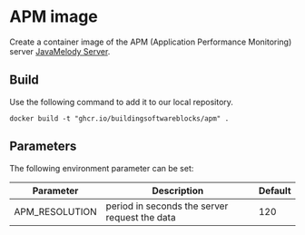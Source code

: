 # APM image

Create a container image of the APM (Application Performance Monitoring)
server [JavaMelody Server](https://github.com/javamelody/javamelody/wiki/UserGuideAdvanced).

## Build

Use the following command to add it to our local repository.

``docker build -t "ghcr.io/buildingsoftwareblocks/apm" .``

## Parameters

The following environment parameter can be set:

| Parameter      | Description                                   | Default |
|----------------|-----------------------------------------------|---------|
| APM_RESOLUTION | period in seconds the server request the data | 120     |


